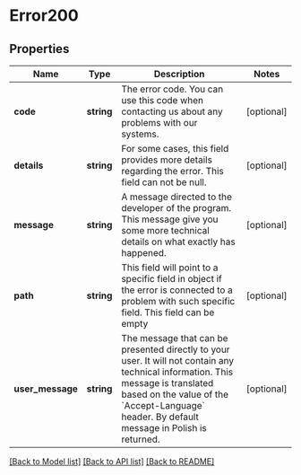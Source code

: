 # Error200

## Properties
Name | Type | Description | Notes
------------ | ------------- | ------------- | -------------
**code** | **string** | The error code. You can use this code when contacting us about any problems with our systems. | [optional] 
**details** | **string** | For some cases, this field provides more details regarding the error. This field can not be null. | [optional] 
**message** | **string** | A message directed to the developer of the program. This message give you some more technical details on what exactly has happened. | [optional] 
**path** | **string** | This field will point to a specific field in object if the error is connected to a problem with such specific field. This field can be empty | [optional] 
**user_message** | **string** | The message that can be presented directly to your user. It will not contain any technical information. This message is translated based on the value of the &#x60;Accept-Language&#x60; header. By default message in Polish is returned. | [optional] 

[[Back to Model list]](../../README.md#documentation-for-models) [[Back to API list]](../../README.md#documentation-for-api-endpoints) [[Back to README]](../../README.md)

